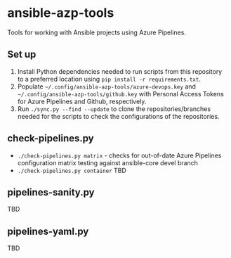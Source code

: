 # ansible-azp-tools
Tools for working with Ansible projects using Azure Pipelines.

## Set up
1. Install Python dependencies needed to run scripts from this repository to a preferred location using `pip install -r requirements.txt`.
2. Populate `~/.config/ansible-azp-tools/azure-devops.key` and `~/.config/ansible-azp-tools/github.key` with Personal Access Tokens for Azure Pipelines and Github, respectively.
3. Run `./sync.py --find --update` to clone the repositories/branches needed for the scripts to check the configurations of the repositories.

## check-pipelines.py
* `./check-pipelines.py matrix` - checks for out-of-date Azure Pipelines configuration matrix testing against ansible-core devel branch
* `./check-pipelines.py container` TBD

## pipelines-sanity.py
TBD

## pipelines-yaml.py
TBD
